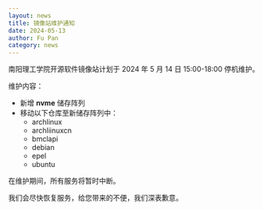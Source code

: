 ```yaml
---
layout: news
title: 镜像站维护通知
date: 2024-05-13
author: Fu Pan
category: news
---
```


南阳理工学院开源软件镜像站计划于 2024 年 5 月 14 日 15:00-18:00 停机维护。

维护内容：
 * 新增 **nvme** 储存阵列
 * 移动以下仓库至新储存阵列中：
    * archlinux
    * archliinuxcn
    * bmclapi
    * debian
    * epel
    * ubuntu

在维护期间，所有服务将暂时中断。

我们会尽快恢复服务，给您带来的不便，我们深表歉意。
